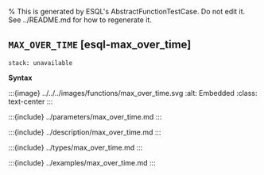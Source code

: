 % This is generated by ESQL's AbstractFunctionTestCase. Do not edit it. See ../README.md for how to regenerate it.

## `MAX_OVER_TIME` [esql-max_over_time]
```{applies_to}
stack: unavailable
```

**Syntax**

:::{image} ../../../images/functions/max_over_time.svg
:alt: Embedded
:class: text-center
:::


:::{include} ../parameters/max_over_time.md
:::

:::{include} ../description/max_over_time.md
:::

:::{include} ../types/max_over_time.md
:::

:::{include} ../examples/max_over_time.md
:::
